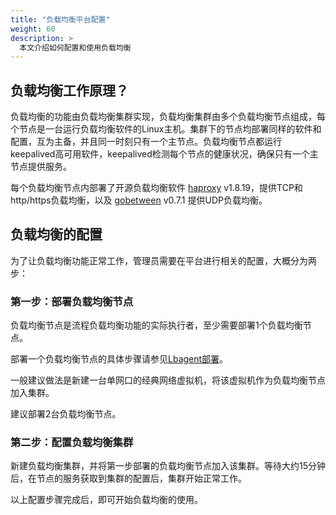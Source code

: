 ```yaml
---
title: "负载均衡平台配置"
weight: 60
description: >
  本文介绍如何配置和使用负载均衡
---
```


## 负载均衡工作原理？

负载均衡的功能由负载均衡集群实现，负载均衡集群由多个负载均衡节点组成，每个节点是一台运行负载均衡软件的Linux主机。集群下的节点均部署同样的软件和配置，互为主备，并且同一时刻只有一个主节点。负载均衡节点都运行keepalived高可用软件，keepalived检测每个节点的健康状况，确保只有一个主节点提供服务。

每个负载均衡节点内部署了开源负载均衡软件 [haproxy](https://www.haproxy.org/) v1.8.19，提供TCP和http/https负载均衡，以及 [gobetween]() v0.7.1 提供UDP负载均衡。

## 负载均衡的配置

为了让负载均衡功能正常工作，管理员需要在平台进行相关的配置，大概分为两步：

### 第一步：部署负载均衡节点

负载均衡节点是流程负载均衡功能的实际执行者，至少需要部署1个负载均衡节点。

部署一个负载均衡节点的具体步骤请参见[Lbagent部署](./lbagent)。

一般建议做法是新建一台单网口的经典网络虚拟机，将该虚拟机作为负载均衡节点加入集群。

建议部署2台负载均衡节点。

### 第二步：配置负载均衡集群

新建负载均衡集群，并将第一步部署的负载均衡节点加入该集群。等待大约15分钟后，在节点的服务获取到集群的配置后，集群开始正常工作。

以上配置步骤完成后，即可开始负载均衡的使用。



